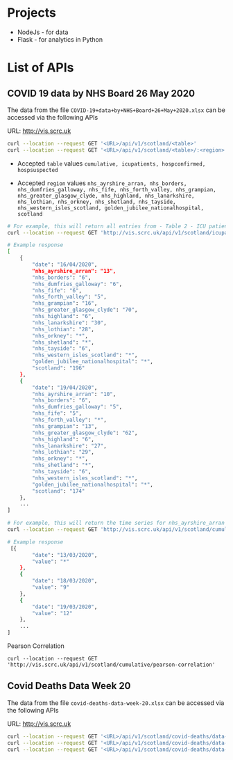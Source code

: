 # Projects

- NodeJs - for data
- Flask - for analytics in Python  

# List of APIs  

 ## COVID 19 data by NHS Board 26 May 2020 
The data from the file `COVID-19+data+by+NHS+Board+26+May+2020.xlsx` can be accessed via the following APIs

URL: http://vis.scrc.uk 

```bash
curl --location --request GET '<URL>/api/v1/scotland/<table>'
curl --location --request GET '<URL>/api/v1/scotland/<table>/:<region>'
```

- Accepted `table` values `cumulative, icupatients, hospconfirmed, hospsuspected`


- Accepted `region` values  `nhs_ayrshire_arran, nhs_borders, nhs_dumfries_galloway, nhs_fife, nhs_forth_valley, nhs_grampian, nhs_greater_glasgow_clyde, nhs_highland, nhs_lanarkshire, nhs_lothian,
nhs_orkney, nhs_shetland, nhs_tayside, nhs_western_isles_scotland, golden_jubilee_nationalhospital, scotland`


```bash
# For example, this will return all entries from - Table 2 - ICU patients
curl --location --request GET 'http://vis.scrc.uk/api/v1/scotland/icupatients'

# Example response
[
    {
        "date": "16/04/2020",
        "nhs_ayrshire_arran": "13",
        "nhs_borders": "6",
        "nhs_dumfries_galloway": "6",
        "nhs_fife": "6",
        "nhs_forth_valley": "5",
        "nhs_grampian": "16",
        "nhs_greater_glasgow_clyde": "70",
        "nhs_highland": "6",
        "nhs_lanarkshire": "30",
        "nhs_lothian": "28",
        "nhs_orkney": "*",
        "nhs_shetland": "*",
        "nhs_tayside": "6",
        "nhs_western_isles_scotland": "*",
        "golden_jubilee_nationalhospital": "*",
        "scotland": "196"
    },
    {
        "date": "19/04/2020",
        "nhs_ayrshire_arran": "10",
        "nhs_borders": "6",
        "nhs_dumfries_galloway": "5",
        "nhs_fife": "5",
        "nhs_forth_valley": "*",
        "nhs_grampian": "13",
        "nhs_greater_glasgow_clyde": "62",
        "nhs_highland": "6",
        "nhs_lanarkshire": "27",
        "nhs_lothian": "29",
        "nhs_orkney": "*",
        "nhs_shetland": "*",
        "nhs_tayside": "6",
        "nhs_western_isles_scotland": "*",
        "golden_jubilee_nationalhospital": "*",
        "scotland": "174"
    },
    ...
]
```

```bash
# For example, this will return the time series for nhs_ayrshire_arran from Table 1 - Cumulative cases
curl --location --request GET 'http://vis.scrc.uk/api/v1/scotland/cumulative/nhs_ayrshire_arran'

# Example response
 [{
        "date": "13/03/2020",
        "value": "*"
    },
    {
        "date": "18/03/2020",
        "value": "9"
    },
    {
        "date": "19/03/2020",
        "value": "12"
    },
    ...
]
```

Pearson Correlation

```
curl --location --request GET 'http://vis.scrc.uk/api/v1/scotland/cumulative/pearson-correlation'

```

## Covid Deaths Data Week 20 
The data from the file `covid-deaths-data-week-20.xlsx` can be accessed via the following APIs

URL: http://vis.scrc.uk 

```bash
curl --location --request GET '<URL>/api/v1/scotland/covid-deaths/data-week/gender-age'
curl --location --request GET '<URL>/api/v1/scotland/covid-deaths/data-week/location'
curl --location --request GET '<URL>/api/v1/scotland/covid-deaths/data-week/type'
```

